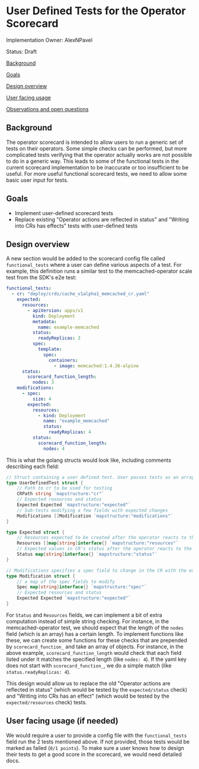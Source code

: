 # User Defined Tests for the Operator Scorecard

Implementation Owner: AlexNPavel

Status: Draft

[Background](#Background)

[Goals](#Goals)

[Design overview](#Design_overview)

[User facing usage](#User_facing_usage)

[Observations and open questions](#Observations_and_open_questions)

## Background

The operator scorecard is intended to allow users to run a generic set of tests on their operators. Some simple checks can be performed, but more complicated
tests verifying that the operator actually works are not possible to do in a generic way. This leads to some of the functional tests in the current scorecard
implementation to be inaccurate or too insufficient to be useful. For more useful functional scorecard tests, we need to allow some basic user input for tests.

## Goals

- Implement user-defined scorecard tests
- Replace existing "Operator actions are reflected in status" and "Writing into CRs has effects" tests with user-defined tests

## Design overview

A new section would be added to the scorecard config file called `functional_tests` where a user can define various aspects of a test. For example, this definition runs a similar test to the memcached-operator scale test from the SDK's e2e test:

```yaml
functional_tests:
  - cr: "deploy/crds/cache_v1alpha1_memcached_cr.yaml"
    expected:
      resources:
        - apiVersion: apps/v1
          kind: Deployment
          metadata:
            name: example-memcached
          status:
            readyReplicas: 3
          spec:
            template:
              spec:
                containers:
                  - image: memcached:1.4.36-alpine
      status:
        scorecard_function_length:
          nodes: 3
    modifications:
      - spec:
          size: 4
        expected:
          resources:
            - kind: Deployment
              name: "example_memcached"
              status:
                readyReplicas: 4
          status:
            scorecard_function_length:
              nodes: 4
```

This is what the golang structs would look like, including comments describing each field:

```go
// Struct containing a user defined test. User passes tests as an array using the `functional_tests` viper config
type UserDefinedTest struct {
    // Path to cr to be used for testing
    CRPath string `mapstructure:"cr"`
    // Expected resources and status
    Expected Expected `mapstructure:"expected"`
    // Sub-tests modifying a few fields with expected changes
    Modifications []Modification `mapstructure:"modifications"`
}

type Expected struct {
	// Resources expected to be created after the operator reacts to the CR
	Resources []map[string]interface{} `mapstructure:"resources"`
	// Expected values in CR's status after the operator reacts to the CR
	Status map[string]interface{} `mapstructure:"status"`
}

// Modifications specifies a spec field to change in the CR with the expected results
type Modification struct {
    // a map of the spec fields to modify
    Spec map[string]interface{} `mapstructure:"spec"`
    // Expected resources and status
    Expected Expected `mapstructure:"expected"`
}
```

For `Status` and `Resources` fields, we can implement a bit of extra computation instead of simple string checking. For instance,
in the memcached-operator test, we should expect that the length of the `nodes` field (which is an array) has a certain length. To implement functions like
these, we can create some functions for these checks that are prepended by `scorecard_function_` and take an array of objects. For instance, in the above
example, `scorecard_function_length` would check that each field listed under it matches the specified length (like `nodes: 4`). If the yaml key does not
start with `scorecard_function_`, we do a simple match (like `status.readyReplicas: 4`).

This design would allow us to replace the old "Operator actions are reflected in status" (which would be tested by the `expected/status` check) and
"Writing into CRs has an effect" (which would be tested by the `expected/resources` check) tests.

## User facing usage (if needed)

We would require a user to provide a config file with the `functional_tests` field run the 2 tests mentioned above. If not provided, those tests would be marked
as failed (`0/1 points`). To make sure a user knows how to design their tests to get a good score in the scorecard, we would need detailed docs.

